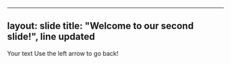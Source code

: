 

---
layout: slide
title: "Welcome to our second slide!", line updated
---
Your text
Use the left arrow to go back!

